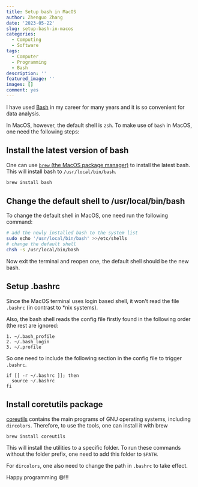 ```yaml
---
title: Setup bash in MacOS
author: Zhenguo Zhang
date: '2023-05-22'
slug: setup-bash-in-macos
categories:
  - Computing
  - Software
tags:
  - Computer
  - Programming
  - Bash
description: ''
featured_image: ''
images: []
comment: yes
---
```


I have used [Bash](https://www.gnu.org/software/bash/) in my career for many years
and it is so convenient for data analysis.

In MacOS, however, the default shell is `zsh`. To make use of `bash` in MacOS,
one need the following steps:

## Install the latest version of bash

One can use [`brew` (the MacOS package manager)](https://docs.brew.sh/Installation) to install the latest bash.
This will install bash to `/usr/local/bin/bash`.

```bash
brew install bash
```

## Change the default shell to /usr/local/bin/bash

To change the default shell in MacOS, one need run the following
command:

```bash
# add the newly installed bash to the system list
sudo echo '/usr/local/bin/bash' >>/etc/shells
# change the default shell
chsh -s /usr/local/bin/bash
```

Now exit the terminal and reopen one, the default shell
should be the new bash.

## Setup .bashrc

Since the MacOS terminal uses login based shell, it won't
read the file `.bashrc` (in contrast to *nix systems).

Also, the bash shell reads the config file firstly found in the
following order (the rest are ignored:

```
1. ~/.bash_profile
2. ~/.bash_login
3. ~/.profile
```

So one need to include the following section in the config file to
trigger `.bashrc`.

```
if [[ -r ~/.bashrc ]]; then
  source ~/.bashrc
fi
```

## Install coretutils package

[coreutils](https://www.gnu.org/software/coreutils/) contains the main programs
of GNU operating systems, including `dircolors`. Therefore, to use the tools,
one can install it with brew

```bash
brew install coreutils
```

This will install the utilities to a specific folder. To run these commands without
the folder prefix, one need to add this folder to `$PATH`.

For `dircolors`, one also need to change the path in `.bashrc` to take effect.

Happy programming :smile:!!!
